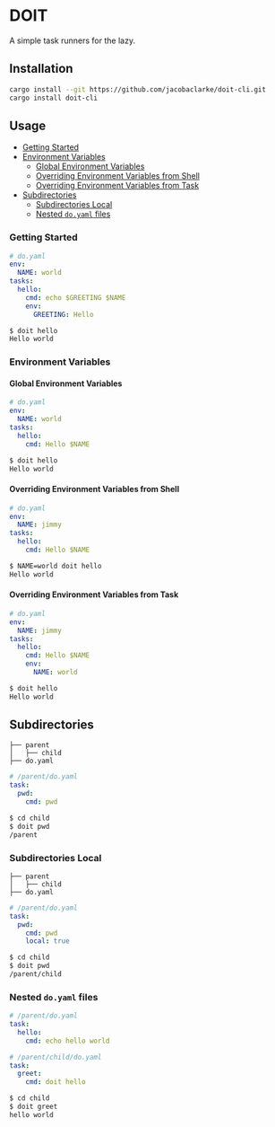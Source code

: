 # DOIT

A simple task runners for the lazy.

## Installation

```bash
cargo install --git https://github.com/jacobaclarke/doit-cli.git
cargo install doit-cli
```

## Usage

- [Getting Started](#getting-started)
-   [Environment Variables](#environment-variables)
    -   [Global Environment Variables](#global-environment-variables)
    -   [Overriding Environment Variables from Shell](#overriding-environment-variables-from-shell)
    -   [Overriding Environment Variables from Task](#overriding-environment-variables-from-task)
-   [Subdirectories](#subdirectories)
    -   [Subdirectories Local](#subdirectories-local)
    -   [Nested `do.yaml` files](#nested-doyaml-files)

### Getting Started

```yaml
# do.yaml
env:
  NAME: world
tasks:
  hello:
    cmd: echo $GREETING $NAME
    env:
      GREETING: Hello
  ```


```bash
$ doit hello
Hello world
```

### Environment Variables

#### Global Environment Variables

```yaml
# do.yaml
env:
  NAME: world
tasks:
  hello:
    cmd: Hello $NAME
```
```bash
$ doit hello
Hello world
```

#### Overriding Environment Variables from Shell

```yaml
# do.yaml
env:
  NAME: jimmy
tasks:
  hello:
    cmd: Hello $NAME
```
```bash
$ NAME=world doit hello
Hello world
```

#### Overriding Environment Variables from Task

```yaml
# do.yaml
env:
  NAME: jimmy
tasks:
  hello:
    cmd: Hello $NAME
    env:
      NAME: world
```
```bash
$ doit hello
Hello world
```

## Subdirectories


```
├── parent
│   ├── child
├── do.yaml
```

```yaml
# /parent/do.yaml
task:
  pwd:
    cmd: pwd
```

```bash
$ cd child
$ doit pwd
/parent
```

### Subdirectories Local

```
├── parent
│   ├── child
├── do.yaml
```

```yaml
# /parent/do.yaml
task:
  pwd:
    cmd: pwd
    local: true
```

```bash
$ cd child
$ doit pwd
/parent/child
```


### Nested `do.yaml` files

```yaml
# /parent/do.yaml
task:
  hello:
    cmd: echo hello world
```

```yaml
# /parent/child/do.yaml
task:
  greet:
    cmd: doit hello
```

```bash
$ cd child
$ doit greet
hello world
```